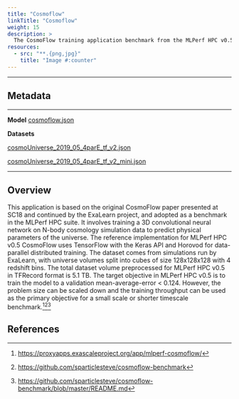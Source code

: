 ```yaml
---
title: "Cosmoflow"
linkTitle: "Cosmoflow"
weight: 15
description: >
  The CosmoFlow training application benchmark from the MLPerf HPC v0.5 benchmark suite. It involves training a 3D convolutional neural network on N-body cosmology simulation data to predict physical parameters of the universe.
resources:
  - src: "**.{png,jpg}"
    title: "Image #:counter"
---
```


---

## Metadata

---

**Model** [cosmoflow.json](https://github.com/icl-utk-edu/sabath/blob/main/var/sabath/assets/sabath/models/c/cosmoflow.json)

**Datasets** 

[cosmoUniverse_2019_05_4parE_tf_v2.json](https://github.com/icl-utk-edu/sabath/blob/main/var/sabath/assets/sabath/datasets/c/cosmoUniverse_2019_05_4parE_tf_v2.json)

[cosmoUniverse_2019_05_4parE_tf_v2_mini.json](https://github.com/icl-utk-edu/sabath/blob/main/var/sabath/assets/sabath/datasets/c/cosmoUniverse_2019_05_4parE_tf_v2_mini.json)

---
## Overview

This application is based on the original CosmoFlow paper presented at SC18 and continued by the ExaLearn project, and adopted as a benchmark in the MLPerf HPC suite. It involves training a 3D convolutional neural network on N-body cosmology simulation data to predict physical parameters of the universe. The reference implementation for MLPerf HPC v0.5 CosmoFlow uses TensorFlow with the Keras API and Horovod for data-parallel distributed training. The dataset comes from simulations run by ExaLearn, with universe volumes split into cubes of size 128x128x128 with 4 redshift bins. The total dataset volume preprocessed for MLPerf HPC v0.5 in TFRecord format is 5.1 TB. The target objective in MLPerf HPC v0.5 is to train the model to a validation mean-average-error < 0.124. However, the problem size can be scaled down and the training throughput can be used as the primary objective for a small scale or shorter timescale benchmark.[^1][^2][^3]


## References


[^1]: <https://proxyapps.exascaleproject.org/app/mlperf-cosmoflow/>

[^2]: <https://github.com/sparticlesteve/cosmoflow-benchmark>

[^3]: <https://github.com/sparticlesteve/cosmoflow-benchmark/blob/master/README.md>
